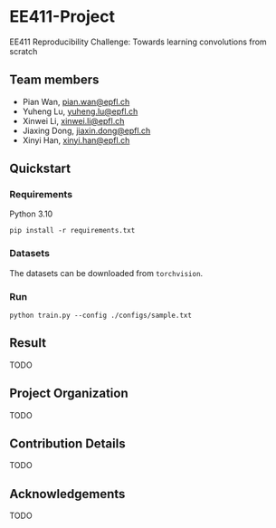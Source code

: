 # EE411-Project

EE411 Reproducibility Challenge: Towards learning convolutions from scratch

## Team members

- Pian Wan, pian.wan@epfl.ch
- Yuheng Lu, yuheng.lu@epfl.ch
- Xinwei Li, xinwei.li@epfl.ch
- Jiaxing Dong, jiaxin.dong@epfl.ch
- Xinyi Han, xinyi.han@epfl.ch

## Quickstart

### Requirements

Python 3.10

```shell
pip install -r requirements.txt
```

### Datasets

The datasets can be downloaded from `torchvision`.

### Run

```shell
python train.py --config ./configs/sample.txt
```

## Result

TODO

## Project Organization

TODO

## Contribution Details

TODO

## Acknowledgements

TODO